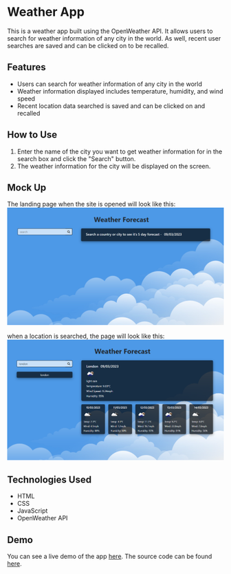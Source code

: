 # Weather App

This is a weather app built using the OpenWeather API. It allows users to search for weather information of any city in the world. As well, recent user searches are saved and can be clicked on to be recalled.

## Features

- Users can search for weather information of any city in the world
- Weather information displayed includes temperature, humidity, and wind speed
- Recent location data searched is saved and can be clicked on and recalled

## How to Use

1. Enter the name of the city you want to get weather information for in the search box and click the "Search" button.
2. The weather information for the city will be displayed on the screen.

## Mock Up

The landing page when the site is opened will look like this: ![screenshot](assets/images/image1.PNG)

when a location is searched, the page will look like this: ![screenshot](assets/images/image2.PNG)

## Technologies Used

- HTML
- CSS
- JavaScript
- OpenWeather API

## Demo

You can see a live demo of the app [here](https://darylbg.github.io/weather-app/).
The source code can be found [here](https://github.com/darylbg/weather-app).
